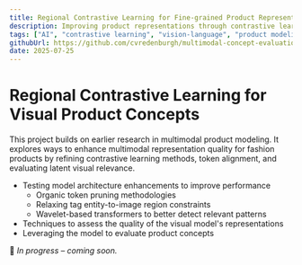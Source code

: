 ```yaml
---
title: Regional Contrastive Learning for Fine-grained Product Representations
description: Improving product representations through contrastive learning with optimized regional grounding. Fine-grained product representations are then leveraged for improving predictions of customer sentiment and response.
tags: ["AI", "contrastive learning", "vision-language", "product modeling", "representation learning"]
githubUrl: https://github.com/cvredenburgh/multimodal-concept-evaluation
date: 2025-07-25
---
```


# Regional Contrastive Learning for Visual Product Concepts

This project builds on earlier research in multimodal product modeling. It explores ways to enhance multimodal representation quality for fashion products by refining contrastive learning methods, token alignment, and evaluating latent visual relevance.

- Testing model architecture enhancements to improve performance
  - Organic token pruning methodologies
  - Relaxing tag entity-to-image region constraints
  - Wavelet-based transformers to better detect relevant patterns
- Techniques to assess the quality of the visual model's representations
- Leveraging the model to evaluate product concepts

🚧 *In progress – coming soon.*